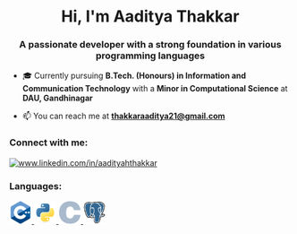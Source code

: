 <h1 align="center">Hi, I'm Aaditya Thakkar</h1>
<h3 align="center">A passionate developer with a strong foundation in various programming languages</h3>

- 🎓 Currently pursuing **B.Tech. (Honours) in Information and Communication Technology** with a **Minor in Computational Science** at **DAU, Gandhinagar**

- 📫 You can reach me at **thakkaraaditya21@gmail.com**

<h3 align="left">Connect with me:</h3>
<p align="left">
    <a href="https://www.linkedin.com/in/aadityahthakkar/?original_referer=https%3A%2F%2Fwww%2Egoogle%2Ecom%2F&originalSubdomain=in" target="blank">
        <img align="center" src="https://raw.githubusercontent.com/rahuldkjain/github-profile-readme-generator/master/src/images/icons/Social/linked-in-alt.svg" alt="www.linkedin.com/in/aadityahthakkar" height="30" width="40" />
    </a>
</p>

<h3 align="left">Languages:</h3>
<p align="left"> 
    <a href="https://en.cppreference.com/w/" target="_blank" rel="noreferrer">
        <img src="https://raw.githubusercontent.com/devicons/devicon/master/icons/cplusplus/cplusplus-original.svg" alt="cplusplus" width="40" height="40"/>
    </a> 
    <a href="https://www.python.org/doc/" target="_blank" rel="noreferrer">
        <img src="https://raw.githubusercontent.com/devicons/devicon/master/icons/python/python-original.svg" alt="python" width="40" height="40"/>
    </a> 
    <a href="https://en.wikipedia.org/wiki/C_(programming_language)" target="_blank" rel="noreferrer">
        <img src="https://raw.githubusercontent.com/devicons/devicon/master/icons/c/c-original.svg" alt="c" width="40" height="40"/>
    </a>
    <a href="https://www.postgresql.org/docs/" target="_blank" rel="noreferrer">
        <img src="https://raw.githubusercontent.com/devicons/devicon/master/icons/postgresql/postgresql-original.svg" alt="postgresql" width="40" height="40"/>
    </a>
</p>

